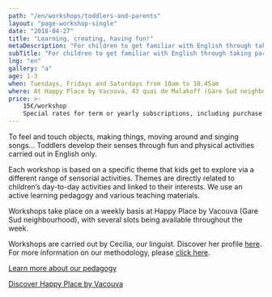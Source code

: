 ```yaml
---
path: "/en/workshops/toddlers-and-parents"
layout: "page-workshop-single"
date: "2018-04-27"
title: "Learning, creating, having fun!"
metaDescription: "For children to get familiar with English through taking part in enriching activities from their youngest age"
subTitle: "For children to get familiar with English through taking part in enriching activities from their youngest age"
lng: "en"
gallery: "a"
age: 1-3
when: Tuesdays, Fridays and Saturdays from 10am to 10.45am
where: At Happy Place by Vacouva, 43 quai de Malakoff (Gare Sud neighbourhood)
price: >-
    15€/workshop
    Special rates for term or yearly subscriptions, including purchase of 5 or 10 workshop passes
---
```


To feel and touch objects, making things, moving around and singing songs… Toddlers develop their senses through fun and physical activities carried out in English only.

Each workshop is based on a specific theme that kids get to explore via a different range of sensorial activities. Themes are directly related to children’s day-to-day activities and linked to their interests. We use an active learning pedagogy and various teaching materials.

Workshops take place on a weekly basis at Happy Place by Vacouva (Gare Sud neighbourhood), with several slots being available throughout the week.

Workshops are carried out by Cecilia, our linguist. Discover her profile [here](/en/team). For more information on our methodology, please [click here](/en/pedagogy).

[Learn more about our pedagogy](/en/pedagogy)

[Discover Happy Place by Vacouva](/en/workshop#gallery)